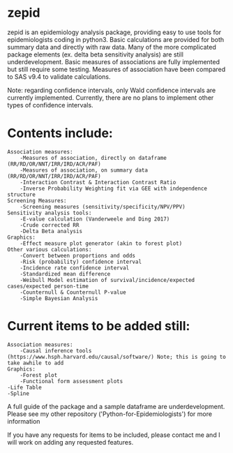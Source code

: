 # zepid
zepid is an epidemiology analysis package, providing easy to use tools for epidemiologists coding in python3. Basic calculations are provided for both summary data and directly with raw data. Many of the more complicated package elements (ex. delta beta sensitivity analysis) are still underdevelopment. Basic measures of associations are fully implemented but still require some testing. Measures of association have been compared to SAS v9.4 to validate calculations. 

Note: regarding confidence intervals, only Wald confidence intervals are currently implemented. Currently, there are no plans to implement other types of confidence intervals. 


# Contents include:
    Association measures:
        -Measures of association, directly on dataframe (RR/RD/OR/NNT/IRR/IRD/ACR/PAF)
        -Measures of association, on summary data (RR/RD/OR/NNT/IRR/IRD/ACR/PAF)
        -Interaction Contrast & Interaction Contrast Ratio
        -Inverse Probability Weighting fit via GEE with independence structure
    Screening Measures:
        -Screening measures (sensitivity/specificity/NPV/PPV)
    Sensitivity analysis tools:
        -E-value calculation (Vanderweele and Ding 2017)
        -Crude corrected RR
        -Delta Beta analysis
    Graphics:
        -Effect measure plot generator (akin to forest plot)
    Other various calculations:
        -Convert between proportions and odds
        -Risk (probability) confidence interval
        -Incidence rate confidence interval
        -Standardized mean difference
        -Weibull Model estimation of survival/incidence/expected cases/expected person-time
        -Counternull & Counternull P-value
        -Simple Bayesian Analysis

# Current items to be added still:
    Association measures:
        -Causal inference tools (https://www.hsph.harvard.edu/causal/software/) Note; this is going to take awhile to add
    Graphics:
        -Forest plot
        -Functional form assessment plots
    -Life Table 
    -Spline

A full guide of the package and a sample dataframe are underdevelopment. Please see my other repository ('Python-for-Epidemiologists') for more information

If you have any requests for items to be included, please contact me and I will work on adding any requested features. 
